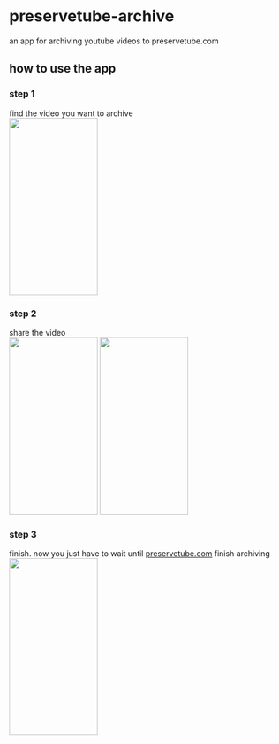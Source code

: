 # preservetube-archive
an app for archiving youtube videos to preservetube.com  

## how to use the app
### step 1
find the video you want to archive  
<img src="https://github.com/user-attachments/assets/cda20c2f-546c-4b3c-9970-5c6dddb517d5" width="160" height="320">

### step 2
share the video  
<img src="https://github.com/user-attachments/assets/e10e973d-b936-42e2-b7d7-590706398651" width="160" height="320">
<img src="https://github.com/user-attachments/assets/d18fd3f1-d684-4794-af38-f98cdc1ad8cd" width="160" height="320">  

### step 3
finish. now you just have to wait until [preservetube.com](https://preservetube.com) finish archiving  
<img src="https://github.com/user-attachments/assets/ac4fd4b9-098d-41cb-a8a6-341304c863ae" width="160" height="320">
